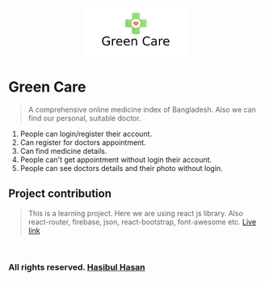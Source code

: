 <p align="center">
   <a href="https://hasibul-hasan.netlify.app/">
         <img src="src/green-care-img/Green Care.png">
   </a>
</p>


# Green Care

>   A comprehensive online medicine index of Bangladesh. Also we can find our personal, suitable doctor. 

1.  People can login/register their account.
2.  Can register for doctors appointment.
3.  Can find medicine details.
4.  People can't get appointment without login their account.
5.  People can see doctors details and their photo without login.

  


## Project contribution
>   This is a learning project. Here we are using react js library. Also react-router, firebase, json, react-bootstrap, font-awesome etc. [Live link](https://hasibul-hasan.netlify.app/)

</br>

### All rights reserved. [Hasibul Hasan](https://hasibul-hasan.netlify.app/)

